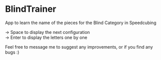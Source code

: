# BlindTrainer
App to learn the name of the pieces for the Blind Category in Speedcubing

-> Space to display the next configuration\
-> Enter to display the letters one by one

Feel free to message me to suggest any improvements, or if you find any bugs :)